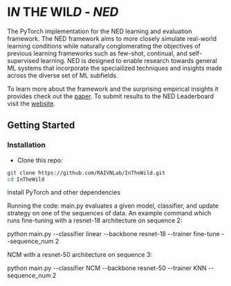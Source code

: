 # I***N*** TH***E*** WIL***D*** - ***NED***

The PyTorch implementation for the NED learning and evaluation framework. The NED framework aims to more closely simulate real-world learning conditions while naturally conglomerating the objectives of previous learning frameworks such as few-shot, continual, and self-supervised learning. NED is designed to enable research towards general ML systems that incorporate the speciailized techniques and insights made across the diverse set of ML subfields. 

To learn more about the framework and the surprising empirical insights it provides check out the [paper](https://arxiv.org/abs/2007.02519). To submit results to the NED Leaderboard visit the [website](https://raivn.cs.washington.edu/projects/InTheWild/).


## Getting Started
### Installation
- Clone this repo:
```bash
git clone https://github.com/RAIVNLab/InTheWild.git
cd InTheWild
```

Install PyTorch and other dependencies



Running the code:
main.py evaluates a given model, classifier, and update strategy on one of the sequences of data. 
An example command which runs fine-tuning with a resnet-18 architecture on sequence 2: 

python main.py --classifier linear --backbone resnet-18 --trainer fine-tune --sequence_num 2

NCM with a resnet-50 architecture on sequence 3:

python main.py --classifier NCM --backbone resnet-50 --trainer KNN --sequence_num 2
